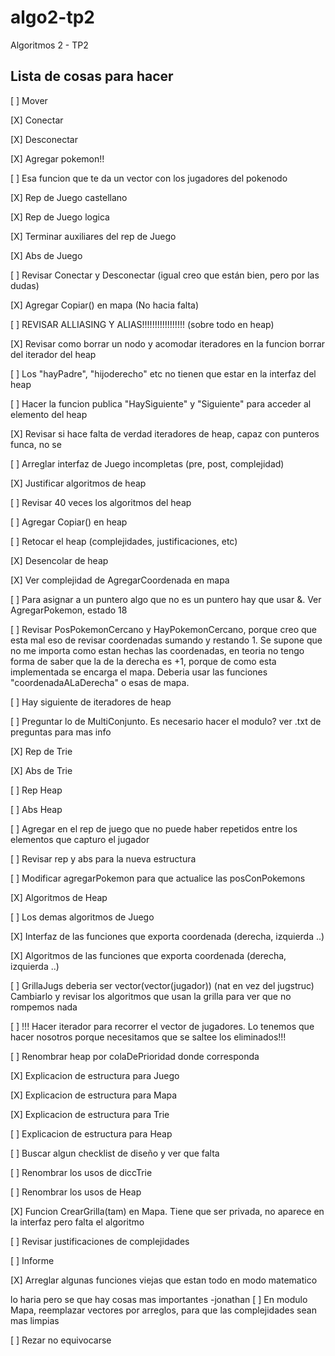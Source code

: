 # algo2-tp2
Algoritmos 2 - TP2

## Lista de cosas para hacer

[ ] Mover

[X] Conectar

[X] Desconectar

[X] Agregar pokemon!!

[ ] Esa funcion que te da un vector con los jugadores del pokenodo

[X] Rep de Juego castellano

[X] Rep de Juego logica

[X] Terminar auxiliares del rep de Juego
 
[X] Abs de Juego

[ ] Revisar Conectar y Desconectar (igual creo que están bien, pero por las dudas)

[X] Agregar Copiar() en mapa  (No hacia falta)

[ ] REVISAR ALLIASING Y ALIAS!!!!!!!!!!!!!!!!! (sobre todo en heap)

[X] Revisar como borrar un nodo y acomodar iteradores en la funcion borrar del iterador del heap

[ ] Los "hayPadre", "hijoderecho" etc no tienen que estar en la interfaz del heap

[ ] Hacer la funcion publica "HaySiguiente" y "Siguiente" para acceder al elemento del heap

[X] Revisar si hace falta de verdad iteradores de heap, capaz con punteros funca, no se

[ ] Arreglar interfaz de Juego incompletas (pre, post, complejidad)

[X] Justificar algoritmos de heap

[ ] Revisar 40 veces los algoritmos del heap

[ ] Agregar Copiar() en heap

[ ] Retocar el heap (complejidades, justificaciones, etc)

[X] Desencolar de heap

[X] Ver complejidad de AgregarCoordenada en mapa

[ ] Para asignar a un puntero algo que no es un puntero hay que usar &. Ver AgregarPokemon, estado 18

[ ] Revisar PosPokemonCercano y HayPokemonCercano, porque creo que esta mal eso de revisar coordenadas sumando y restando 1.
Se supone que no me importa como estan hechas las coordenadas, en teoria no tengo forma de saber que la de la derecha es +1,
porque de como esta implementada se encarga el mapa. Deberia usar las funciones "coordenadaALaDerecha" o esas de mapa.

[ ] Hay siguiente de iteradores de heap

[ ] Preguntar lo de MultiConjunto. Es necesario hacer el modulo? ver .txt de preguntas para mas info

[X] Rep de Trie

[X] Abs de Trie

[ ] Rep Heap

[ ] Abs Heap

[ ] Agregar en el rep de juego que no puede haber repetidos entre los elementos que capturo el jugador

[ ] Revisar rep y abs para la nueva estructura

[ ] Modificar agregarPokemon para que actualice las posConPokemons

[X] Algoritmos de Heap

[ ] Los demas algoritmos de Juego

[X] Interfaz de las funciones que exporta coordenada (derecha, izquierda ..)

[X] Algoritmos de las funciones que exporta coordenada (derecha, izquierda ..)

[ ] GrillaJugs deberia ser vector(vector(jugador)) (nat en vez del jugstruc) Cambiarlo y revisar los algoritmos que usan la grilla para ver que no rompemos nada

[ ] !!! Hacer iterador para recorrer el vector de jugadores. Lo tenemos que hacer nosotros porque necesitamos que se saltee los eliminados!!!

[ ] Renombrar heap por colaDePrioridad donde corresponda

[X] Explicacion de estructura para Juego

[X] Explicacion de estructura para Mapa

[X] Explicacion de estructura para Trie

[ ] Explicacion de estructura para Heap

[ ] Buscar algun checklist de diseño y ver que falta

[ ] Renombrar los usos de diccTrie

[ ] Renombrar los usos de Heap

[X] Funcion CrearGrilla(tam) en Mapa. Tiene que ser privada, no aparece en la interfaz pero falta el algoritmo

[ ] Revisar justificaciones de complejidades

[ ] Informe

[X] Arreglar algunas funciones viejas que estan todo en modo matematico

lo haria pero se que hay cosas mas importantes -jonathan
[ ] En modulo Mapa, reemplazar vectores por arreglos, para que las complejidades sean mas limpias

[ ] Rezar no equivocarse
